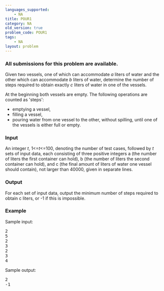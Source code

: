 ```yaml
---
languages_supported:
    - NA
title: POUR1
category: NA
old_version: true
problem_code: POUR1
tags:
    - NA
layout: problem
---
```

###  All submissions for this problem are available. 


Given two vessels, one of which can accommodate *a* liters of water and the other which can accommodate *b* liters of water, determine the number of steps required to obtain exactly *c* liters of water in one of the vessels.


At the beginning both vessels are empty. The following operations are counted as 'steps':

- emptying a vessel,
- filling a vessel,
- pouring water from one vessel to the other, without spilling, until one of the vessels is either full or empty.



### Input


An integer *t*, 1&lt;=*t*&lt;=100, denoting the number of test cases, followed by *t* sets of input data, each consisting of three positive integers a (the number of liters the first container can hold), b (the number of liters the second container can hold), and c (the final amount of liters of water one vessel should contain), not larger than 40000, given in separate lines.

### Output


For each set of input data, output the minimum number of steps required to obtain c liters, or -1 if this is impossible.

### Example

Sample input:

<pre>2
5
2
3
2
3
4
</pre>
Sample output:

<pre>
2
-1
</pre>